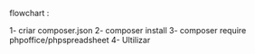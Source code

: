 flowchart :

1- criar composer.json
2- composer install
3- composer require phpoffice/phpspreadsheet
4- Ultilizar
